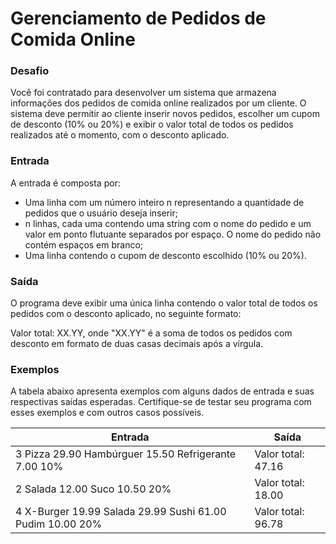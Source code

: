 # Gerenciamento de Pedidos de Comida Online

### Desafio
Você foi contratado para desenvolver um sistema que armazena informações dos pedidos de comida online realizados por um cliente. 
O sistema deve permitir ao cliente inserir novos pedidos, escolher um cupom de desconto (10% ou 20%) e exibir o valor total de todos os pedidos realizados até o momento, com o desconto aplicado.

### Entrada
A entrada é composta por:

* Uma linha com um número inteiro n representando a quantidade de pedidos que o usuário deseja inserir;
* n linhas, cada uma contendo uma string com o nome do pedido e um valor em ponto flutuante separados por espaço.
  O nome do pedido não contém espaços em branco;
* Uma linha contendo o cupom de desconto escolhido (10% ou 20%).

### Saída
O programa deve exibir uma única linha contendo o valor total de todos os pedidos com o desconto aplicado, no seguinte formato:

Valor total: XX.YY, onde "XX.YY" é a soma de todos os pedidos com desconto em formato de duas casas decimais após a vírgula.

### Exemplos
A tabela abaixo apresenta exemplos com alguns dados de entrada e suas respectivas saídas esperadas.
Certifique-se de testar seu programa com esses exemplos e com outros casos possíveis.

Entrada	| Saída
--------|-----------
3  Pizza  29.90  Hambúrguer 15.50  Refrigerante 7.00  10%  |  Valor total: 47.16
2  Salada 12.00  Suco 10.50  20%	| Valor total: 18.00
4  X-Burger 19.99  Salada 29.99 Sushi 61.00  Pudim 10.00  20%	 | Valor total: 96.78
